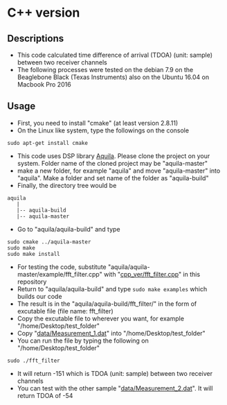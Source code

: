 # C++ version

## Descriptions
- This code calculated time difference of arrival (TDOA) (unit: sample) between two receiver channels
- The following processes were tested on the debian 7.9 on the Beaglebone Black (Texas Instruments) also on the Ubuntu 16.04 on Macbook Pro 2016

## Usage
- First, you need to install "cmake" (at least version 2.8.11)
- On the Linux like system, type the followings on the console

```
sudo apt-get install cmake
```

- This code uses DSP library [Aquila](https://github.com/zsiciarz/aquila). Please clone the project on your system. Folder name of the cloned project may be "aquila-master"
- make a new folder, for example "aquila" and move "aquila-master" into "aquila". Make a folder and set name of the folder as "aquila-build"
- Finally, the directory tree would be

```
aquila
   |
   |-- aquila-build
   |-- aquila-master
```

- Go to "aquila/aquila-build" and type

```
sudo cmake ../aquila-master
sudo make
sudo make install
```
- For testing the code, substitute "aquila/aquila-master/example/fft_filter.cpp" with "[cpp_ver/fft_filter.cpp](https://github.com/snuuwal/2016_robotx_acoustic_pinger_based_transit/blob/master/cpp_ver/fft_filter.cpp)" in this repository
- Return to "aquila/aquila-build" and type ```sudo make examples``` which builds our code
- The result is in the "aquila/aquila-build/fft_filter/" in the form of excutable file (file name: fft_filter)
- Copy the excutable file to wherever you want, for example "/home/Desktop/test_folder"
- Copy "[data/Measurement_1.dat](https://github.com/snuuwal/2016_robotx_acoustic_pinger_based_transit/blob/master/data/Measurement_1.dat)" into "/home/Desktop/test_folder"
- You can run the file by typing the following on "/home/Desktop/test_folder"
```
sudo ./fft_filter
```
- It will return -151 which is TDOA (unit: sample) between two receiver channels
- You can test with the other sample "[data/Measurement_2.dat](https://github.com/snuuwal/2016_robotx_acoustic_pinger_based_transit/blob/master/data/Measurement_2.dat)". It will return TDOA of -54 

